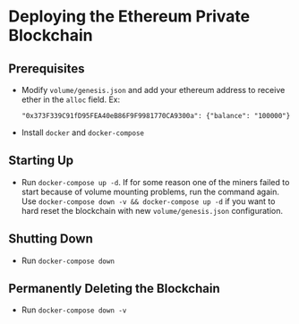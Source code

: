 # Deploying the Ethereum Private Blockchain

## Prerequisites
- Modify `volume/genesis.json` and add your ethereum address to receive ether in the `alloc` field. Ex: 
  ```
  "0x373F339C91fD95FEA40eB86F9F9981770CA9300a": {"balance": "100000"}
  ```
- Install `docker` and `docker-compose`

## Starting Up
- Run `docker-compose up -d`. If for some reason one of the miners failed to start because of volume mounting problems, run the command again. Use `docker-compose down -v && docker-compose up -d` if you want to hard reset the blockchain with new `volume/genesis.json` configuration.

## Shutting Down
- Run `docker-compose down`

## Permanently Deleting the Blockchain
- Run `docker-compose down -v`